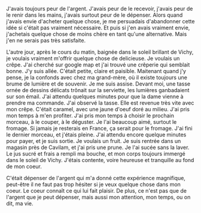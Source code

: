 J'avais toujours peur de l'argent. J'avais peur de le recevoir, j'avais peur de le renir dans les mains, j'avais surtout peur de le dépenser. Alors quand j'avais envie d'acheter quelque chose, je me persuadais d'abandonner cette idée si c'était pas vraiment nécessaire. Et puis si j'en avais vraiment envie, j'achetais quelque chose de moins chère en tant qu'une alternative. Mais j'en ne serais pas très satisfaite.

L'autre jour, après le cours du matin, baignée dans le soleil brillant de Vichy, je voulais vraiment m'offrir quelque chose de delicieuse. Je voulais un crêpe. J'ai cherché sur google map et j'ai trouvé une crêperie qui semblait bonne. J'y suis allée. C'était petite, claire et paisible. Maitenant quand j'y pense, je la confonds avec chez ma grand-mère, où il existe toujours une brume de lumière et de souvenir. Je me suis assise. Devant moi, une tasse ornée de dessins délicats trônait sur la serviette, les lumières ganbadaient sur son émail. J'ai attendu quelques minutes pour que la dame vienne à prendre ma commande. J'ai observé la tasse. Elle est revenue très vite avec mon crêpe. C'était caramel, avec une jaune d'oeuf doré au milieu. J'ai pris mon temps à m'en profiter. J'ai pris mon temps à choisir le prochain morceau, à le couper, à le déguster. Je l'ai beaucoup aimé, surtout le fromage. Si jamais je resterais en France, ça serait pour le fromage. J'ai fini le dernier morceau, et j'étais pleine. J'ai attendu encore quelque minutes pour payer, et je suis sortie. Je voulais un fruit. Je suis rentrée dans un magasin près de Cavilam, et j'ai pris une prune. Je l'ai sucée sans la laver. Le jus sucré et frais a rempli ma bouche, et mon corps toujours immergé dans le soleil de Vichy. J'étais contente, voire heureuse et tranquille au fond de mon coeur. 

C'était dépenser de l'argent qui m'a donné cette expérience magnifique, peut-être il ne faut pas trop hésiter si je veux quelque chose dans mon coeur. Le coeur connaît ce qui lui fait plaisir. De plus, ce n'est pas que de l'argent que je peut dépenser, mais aussi mon attention, mon temps, ou on dit, ma vie.
